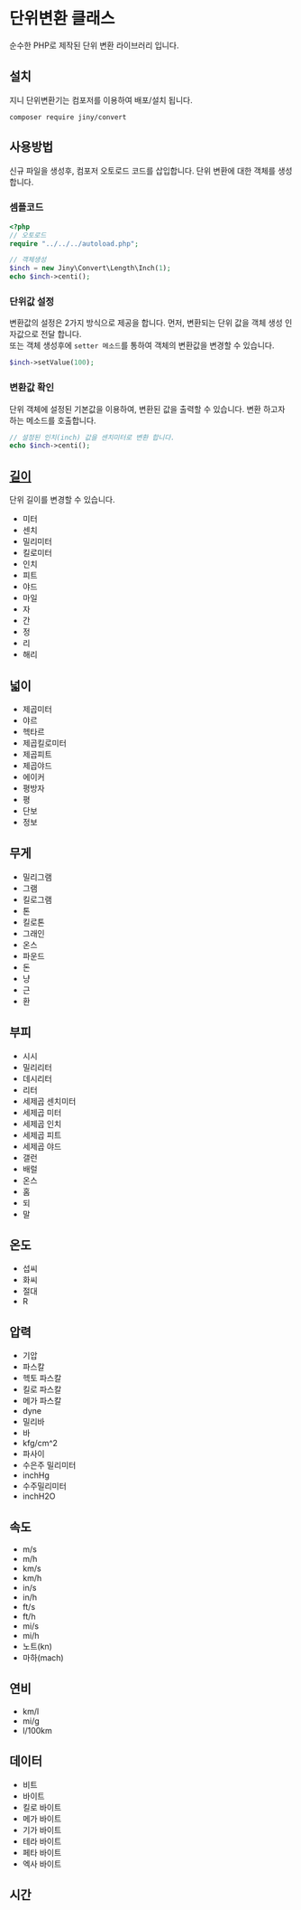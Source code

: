 # 단위변환 클래스
순수한 PHP로 제작된 단위 변환 라이브러리 입니다.

## 설치
지니 단위변환기는 컴포저를 이용하여 배포/설치 됩니다.

```
composer require jiny/convert
```

## 사용방법
신규 파일을 생성후, 컴포저 오토로드 코드를 삽입합니다.
단위 변환에 대한 객체를 생성합니다.

### 셈플코드
```php
<?php
// 오토로드
require "../../../autoload.php";

// 객체생성 
$inch = new Jiny\Convert\Length\Inch(1);
echo $inch->centi();
```

### 단위값 설정
변환값의 설정은 2가지 방식으로 제공을 합니다.
먼저, 변환되는 단위 값을 객체 생성 인자값으로 전달 합니다.  
또는 객체 생성후에 `setter 메소드`를 통하여 객체의 변환값을 변경할 수 있습니다.

```php
$inch->setValue(100);
```

### 변환값 확인
단위 객체에 설정된 기본값을 이용하여, 변환된 값을 출력할 수 있습니다.
변환 하고자 하는 메소드를 호출합니다.

```php
// 설정된 인치(inch) 값을 센치미터로 변환 합니다.
echo $inch->centi();
```

## [길이](length.md)
단위 길이를 변경할 수 있습니다.
- 미터
- 센치
- 밀리미터
- 킬로미터
- 인치
- 피트
- 야드
- 마일
- 자
- 간
- 정
- 리
- 해리

## 넓이
- 제곱미터
- 야르
- 헥타르
- 제곱킬로미터
- 제곱피트
- 제곱야드
- 에이커
- 평방자
- 평
- 단보
- 정보

## 무게
- 밀리그램
- 그램
- 킬로그램
- 톤
- 킬로톤
- 그래인
- 온스
- 파운드
- 돈
- 냥
- 근
- 환

## 부피
- 시시
- 밀리리터
- 데시리터
- 리터
- 세제곱 센치미터
- 세제곱 미터
- 세제곱 인치
- 세제곱 피트
- 세제곱 야드
- 갤런
- 배럴
- 온스
- 홈
- 되
- 말

## 온도
- 섭씨
- 화씨
- 절대
- R

## 압력
- 기압
- 파스칼
- 헥토 파스칼
- 킬로 파스칼
- 메가 파스칼
- dyne
- 밀리바
- 바
- kfg/cm^2
- 파사이
- 수은주 밀리미터
- inchHg
- 수주밀리미터
- inchH2O

## 속도
- m/s
- m/h
- km/s
- km/h
- in/s
- in/h
- ft/s
- ft/h
- mi/s
- mi/h
- 노트(kn)
- 마하(mach)

## 연비
- km/l
- mi/g
- l/100km

## 데이터
- 비트
- 바이트
- 킬로 바이트
- 메가 바이트
- 기가 바이트
- 테라 바이트
- 페타 바이트
- 엑사 바이트

## 시간
